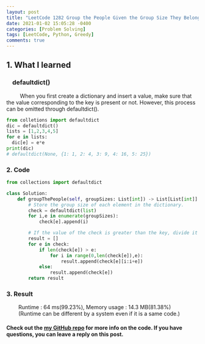 ```yaml
---
layout: post
title: "LeetCode 1282 Group the People Given the Group Size They Belong To"
date: 2021-01-02 15:05:28 -0400
categories: [Problem Solving]
tags: [LeetCode, Python, Greedy]
comments: true
---
```


## 1. What I learned
### &nbsp;&nbsp;&nbsp;&nbsp;defaultdict()
&nbsp;&nbsp;&nbsp;&nbsp;&nbsp;&nbsp;&nbsp;&nbsp; When you first create a dictionary and insert a value, make sure that the value corresponding to the key is present or not. However, this process can be omitted through defaultdict().
```python
from colletions import defaultdict
dic = defaultdict()
lists = [1,2,3,4,5]
for e in lists:
  dic[e] = e*e
print(dic)
# defaultdict(None, {1: 1, 2: 4, 3: 9, 4: 16, 5: 25})
```

### 2. Code
```python
from collections import defaultdict

class Solution:
    def groupThePeople(self, groupSizes: List[int]) -> List[List[int]]:
        # Store the group size of each element in the dictionary.
        check = defaultdict(list)
        for i,e in enumerate(groupSizes):
            check[e].append(i)

        # If the value of the check is greater than the key, divide it and extend it to the result. If not, extend it to the result.
        result = []
        for e in check:
            if len(check[e]) > e:
                for i in range(0,len(check[e]),e):
                    result.append(check[e][i:i+e])
            else:
                result.append(check[e])
        return result
```

### 3. Result
&nbsp;&nbsp;&nbsp;&nbsp;&nbsp;&nbsp;&nbsp;&nbsp;Runtime : 64 ms(99.23%), Memory usage : 14.3 MB(81.38%)  
&nbsp;&nbsp;&nbsp;&nbsp;&nbsp;&nbsp;&nbsp;&nbsp;(Runtime can be different by a system even if it is a same code.)

#### Check out the [my GitHub repo][hyuk-gh] for more info on the code. If you have questions, you can leave a reply on this post.
[hyuk-gh]:   https://github.com/dlgur1994/StudyAlgorithms
